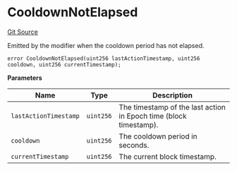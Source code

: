 # CooldownNotElapsed
[Git Source](https://github.com/OasisDEX/summer-earn-protocol/blob/f5de2d90d66614e7bd59fd42a9d06b870fe474cd/src/utils/CooldownEnforcer/ICooldownEnforcerErrors.sol)

Emitted by the modifier when the cooldown period has not elapsed.


```solidity
error CooldownNotElapsed(uint256 lastActionTimestamp, uint256 cooldown, uint256 currentTimestamp);
```

**Parameters**

|Name|Type|Description|
|----|----|-----------|
|`lastActionTimestamp`|`uint256`|The timestamp of the last action in Epoch time (block timestamp).|
|`cooldown`|`uint256`|The cooldown period in seconds.|
|`currentTimestamp`|`uint256`|The current block timestamp.|

